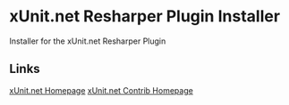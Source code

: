 xUnit.net Resharper Plugin Installer
=============

Installer for the xUnit.net Resharper Plugin

Links
------------

[xUnit.net Homepage](http://xunit.codeplex.com/)
[xUnit.net Contrib Homepage](http://xunitcontrib.codeplex.com/)